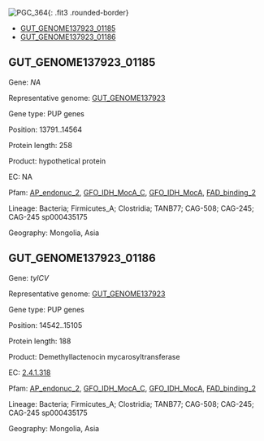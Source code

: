![PGC_364](../static/images/Clusters_figure/PGC_364.jpg){: .fit3 .rounded-border}

<ul id="myTab" class="nav nav-tabs">
  <li class="active">
        <a href="#tab1" data-toggle="tab">GUT_GENOME137923_01185</a>
  </li>
<li><a href="#tab2" data-toggle="tab">GUT_GENOME137923_01186</a></li>
</ul>

<div id="myTabContent" class="tab-content">
  <div class="tab-pane fade in active" id="tab1">

<h2 id="GUT_GENOME137923_01185">GUT_GENOME137923_01185</h2>
<p>Gene: <em>NA</em>
<p>Representative genome: <a href="https://www.ebi.ac.uk/metagenomics/genomes/MGYG-HGUT-02773">GUT_GENOME137923</a></p>
<p>Gene type: PUP genes</p>
<p>Position: 13791..14564</p>
<p>Protein length: 258</p>
<p>Product: hypothetical protein</p>
<p>EC: NA</p>
<p>Pfam: <a href="http://pfam.xfam.org/family/AP_endonuc_2">AP_endonuc_2</a>, <a href="http://pfam.xfam.org/family/GFO_IDH_MocA_C">GFO_IDH_MocA_C</a>, <a href="http://pfam.xfam.org/family/GFO_IDH_MocA">GFO_IDH_MocA</a>, <a href="http://pfam.xfam.org/family/FAD_binding_2">FAD_binding_2</a></p>
<p>Lineage: Bacteria; Firmicutes_A; Clostridia; TANB77; CAG-508; CAG-245; CAG-245 sp000435175</p>
<p>Geography: Mongolia, Asia</p>
  </div>

  <div class="tab-pane fade" id="tab2">

<h2 id="GUT_GENOME137923_01186">GUT_GENOME137923_01186</h2>
<p>Gene: <em>tylCV</em></p>
<p>Representative genome: <a href="https://www.ebi.ac.uk/metagenomics/genomes/MGYG-HGUT-02773">GUT_GENOME137923</a></p>
<p>Gene type: PUP genes</p>
<p>Position: 14542..15105</p>
<p>Protein length: 188</p>
<p>Product: Demethyllactenocin mycarosyltransferase</p>
<p>EC: <a href="https://www.brenda-enzymes.org/enzyme.php?ecno=2.4.1.318">2.4.1.318</a></p>
<p>Pfam: <a href="http://pfam.xfam.org/family/AP_endonuc_2">AP_endonuc_2</a>, <a href="http://pfam.xfam.org/family/GFO_IDH_MocA_C">GFO_IDH_MocA_C</a>, <a href="http://pfam.xfam.org/family/GFO_IDH_MocA">GFO_IDH_MocA</a>, <a href="http://pfam.xfam.org/family/FAD_binding_2">FAD_binding_2</a></p>
<p>Lineage: Bacteria; Firmicutes_A; Clostridia; TANB77; CAG-508; CAG-245; CAG-245 sp000435175</p>
<p>Geography: Mongolia, Asia</p>

  </div>
</div>
